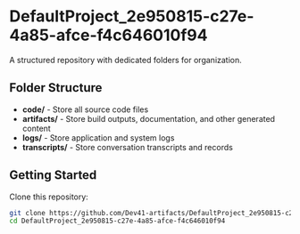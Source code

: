 # DefaultProject_2e950815-c27e-4a85-afce-f4c646010f94
A structured repository with dedicated folders for organization.

## Folder Structure

- **code/** - Store all source code files
- **artifacts/** - Store build outputs, documentation, and other generated content
- **logs/** - Store application and system logs
- **transcripts/** - Store conversation transcripts and records

## Getting Started

Clone this repository:
```bash
git clone https://github.com/Dev41-artifacts/DefaultProject_2e950815-c27e-4a85-afce-f4c646010f94
cd DefaultProject_2e950815-c27e-4a85-afce-f4c646010f94
```
